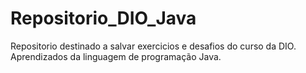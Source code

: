 # Repositorio_DIO_Java
Repositorio destinado a salvar exercicios e desafios do curso da DIO. Aprendizados da linguagem de programação Java.
